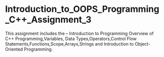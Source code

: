 # Introduction_to_OOPS_Programming_C++_Assignment_3

This assignment includes the – Introduction to Programming Overview of C++ Programming,Variables, Data Types,Operators,Control Flow Statements,Functions,Scope,Arrays,Strings and Introduction to Object-Oriented Programming.
